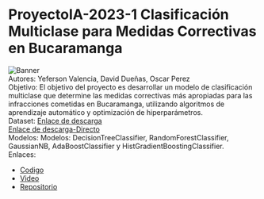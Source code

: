 # ProyectoIA-2023-1 Clasificación Multiclase para Medidas Correctivas en Bucaramanga

![Banner](https://github.com/Pepemanpro/ProyectoIA-2023-1/blob/7e5fe5f05b3b137868023fcf0fd4eac5b150f833/Proyecto-IA-2023-1%20Clasificaci%C3%B3n%20Multiclase%20para%20Medidas%20Correctivas%20en%20Bucaramanga.jpg)  
Autores: Yeferson Valencia, David Dueñas, Oscar Perez  
Objetivo: El objetivo del proyecto es desarrollar un modelo de clasificación multiclase que determine las medidas correctivas más apropiadas para las infracciones cometidas en Bucaramanga, utilizando algoritmos de aprendizaje automático y optimización de hiperparámetros.  
Dataset: [Enlace de descarga](https://www.datos.gov.co/Seguridad-y-Defensa/93-Informaci-n-de-medidas-correctivas-enero-2017-a/e7nt-rbi7)  
[Enlace de descarga-Directo](https://www.datos.gov.co/api/views/e7nt-rbi7/rows.csv?accessType=DOWNLOAD)  
Modelos: Modelos: DecisionTreeClassifier, RandomForestClassifier, GaussianNB, AdaBoostClassifier y HistGradientBoostingClassifier.  
Enlaces:  
- [Codigo](https://github.com/Pepemanpro/ProyectoIA-2023-1/blob/main/Proyecto-IA.ipynb)  
- [Video](https://www.youtube.com/watch?v=dFqfiPAQ5rc&ab_channel=daviddue%C3%B1as)
- [Repositorio](https://github.com/Pepemanpro/ProyectoIA-2023-1/tree/main)
